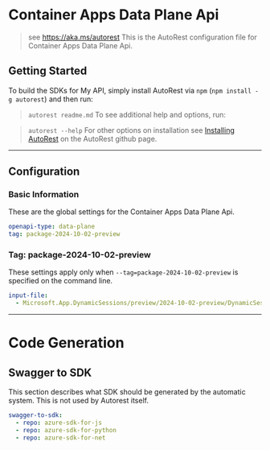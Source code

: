 # Container Apps Data Plane Api

> see https://aka.ms/autorest
This is the AutoRest configuration file for Container Apps Data Plane Api.

## Getting Started

To build the SDKs for My API, simply install AutoRest via `npm` (`npm install -g autorest`) and then run:

> `autorest readme.md`
To see additional help and options, run:

> `autorest --help`
For other options on installation see [Installing AutoRest](https://aka.ms/autorest/install) on the AutoRest github page.

---

## Configuration

### Basic Information

These are the global settings for the Container Apps Data Plane Api.

```yaml
openapi-type: data-plane
tag: package-2024-10-02-preview
```
### Tag: package-2024-10-02-preview
These settings apply only when `--tag=package-2024-10-02-preview` is specified on the command line.

```yaml $(tag) == 'package-2024-10-02-preview'
input-file:
  - Microsoft.App.DynamicSessions/preview/2024-10-02-preview/DynamicSessions.json
```

---

# Code Generation

## Swagger to SDK

This section describes what SDK should be generated by the automatic system.
This is not used by Autorest itself.

```yaml $(swagger-to-sdk)
swagger-to-sdk:
  - repo: azure-sdk-for-js
  - repo: azure-sdk-for-python
  - repo: azure-sdk-for-net
```